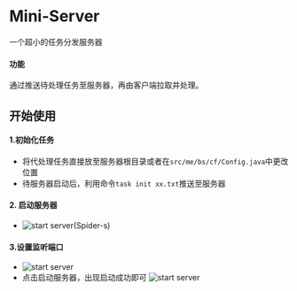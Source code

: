 # Mini-Server
一个超小的任务分发服务器 
#### 功能
通过推送待处理任务至服务器，再由客户端拉取并处理。
## 开始使用
#### 1.初始化任务
+ 将代处理任务直接放至服务器根目录或者在`src/me/bs/cf/Config.java`中更改位置
+ 待服务器启动后，利用命令`task init xx.txt`推送至服务器
#### 2. 启动服务器
+ ![start server](https://cdn.jsdelivr.net/gh/Mizhou-NJJ/jsDelivr/github_source/miniserver/app0.png)(Spider-s)
#### 3.设置监听端口
+ ![start server](https://cdn.jsdelivr.net/gh/Mizhou-NJJ/jsDelivr/github_source/miniserver/app1.png)
+ 点击启动服务器，出现启动成功即可
  ![start server](https://cdn.jsdelivr.net/gh/Mizhou-NJJ/jsDelivr/github_source/miniserver/app2.png)
